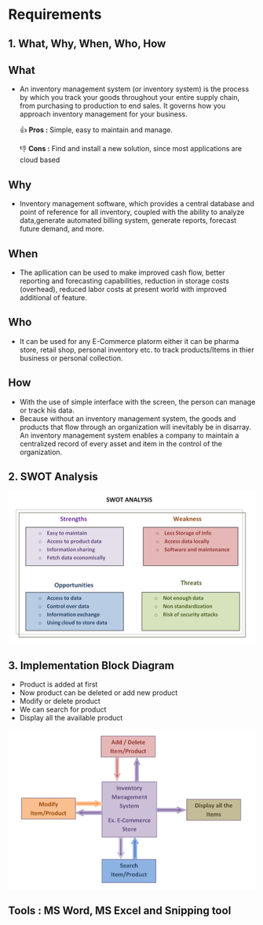 # Requirements

## 1. What, Why, When, Who, How
  ## What
  * An inventory management system (or inventory system) is the process by which you track your goods throughout your entire supply chain, from purchasing to production to end sales. It governs how you approach inventory management for your business.
   
      :+1: **Pros :**  Simple, easy to maintain and manage.
    
      :-1: **Cons :**   Find and install a new solution, since most applications are cloud based
   
  ## Why
  * Inventory management software, which provides a central database and point of reference for all inventory, coupled with the ability to analyze data,generate automated billing system, generate reports, forecast future demand, and more.

  ## When
  * The apllication can be used to make improved cash flow, better reporting and forecasting capabilities, reduction in storage costs (overhead), reduced labor costs at present world with improved additional of feature.

  ## Who
  * It can be used for any E-Commerce platorm either it can be pharma store, retail shop, personal inventory etc. to track products/Items in thier business or personal collection.

  ## How
  * With the use of simple interface with the screen, the person can manage or track his data.
  * Because without an inventory management system, the goods and products that flow through an organization will inevitably be in disarray. An inventory management system enables a company to maintain a centralized record of every asset and item in the control of the organization.

## 2. SWOT Analysis
  ![SWOT Analysis](https://github.com/Lokesh12121/M1_Inventary_Managment_System/blob/main/1_Requirements/swot_analysis.PNG)
  
## 3.  Implementation Block Diagram
* Product is added at first 
* Now product can be deleted or add new product
* Modify or delete product
* We can search for product 
* Display all the available product 
 
![Design Flow](https://github.com/Lokesh12121/M1_Inventary_Managment_System/blob/main/1_Requirements/designflow.PNG)

## Tools : MS Word, MS Excel and Snipping tool
